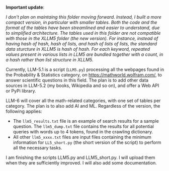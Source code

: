 <b>Important update</b>: <p>
<i>I don't plan on maintaing this folder moving forward. Instead, I built a more compact version, in particular with smaller tables. Both the code and the format of the tables have been streamlined and easier to understand, due to simplified architecture. The tables used in this folder are not compatible with those in the XLLM5 folder (the new version). For instance, instead of having hash of hash, hash of lists, and hash of lists of lists, the standard data sturcture in XLLM5 is hash of hash. For each keyword, repeated values present in various lists in LLM5 are bundled together with a count, in a hash rather than list structure in XLLM5.</i>

Currently, LLM-5.1 is a script (<code>LLM5.py</code>) processing all the webpages found in the Probability & Statistics category, on https://mathworld.wolfram.com/, to answer scientific questions in this field. The plan is to add other data sources in LLM-5.2 (my books, Wikipedia and so on), and offer a Web API or PyPi library. 

LLM-6 will cover all the math-related categories, with one set of tables per category. The plan is to also add AI and ML. Regardless of the version, the following applies:

<ul>
  <li> The <code>llm5_results.txt</code> file is an example of search results for a sample question. The <code>llm5_dump.txt</code> file contains the results for all potential queries with words up to 4 tokens, found in the crawling dictionary.</li>
  <li>All other <code>llm5_xxxx.txt</code> files are input files containing the minimum information for <code>LL5_short.py</code> (the short version of the script) to perform all the necessary tasks.</li>
</ul>

I am finishing the scripts LLM5.py and LLM5_short.py. I will upload them when they are sufficiently improved. I will also add some documentation.
